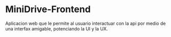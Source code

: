 # MiniDrive-Frontend
Aplicacion web que le permite al usuario interactuar con la api por medio de una interfax amigable, potenciando la UI y la UX.
